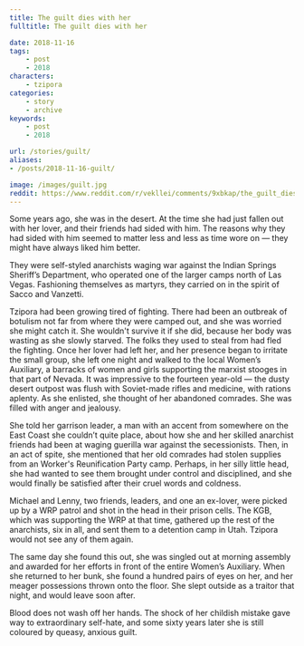 ```yaml
---
title: The guilt dies with her
fulltitle: The guilt dies with her

date: 2018-11-16
tags:
    - post
    - 2018
characters:
    - tzipora
categories:
    - story
    - archive
keywords:
    - post
    - 2018

url: /stories/guilt/
aliases:
- /posts/2018-11-16-guilt/

image: /images/guilt.jpg
reddit: https://www.reddit.com/r/vekllei/comments/9xbkap/the_guilt_dies_with_her/
---
```

Some years ago, she was in the desert. At the time she had just fallen out with her lover, and their friends had sided with him. The reasons why they had sided with him seemed to matter less and less as time wore on —  they might have always liked him better.

They were self-styled anarchists waging war against the Indian Springs Sheriff’s Department, who operated one of the larger camps north of Las Vegas. Fashioning themselves as martyrs, they carried on in the spirit of Sacco and Vanzetti.

Tzipora had been growing tired of fighting. There had been an outbreak of botulism not far from where they were camped out, and she was worried she might catch it. She wouldn't survive it if she did, because her body was wasting as she slowly starved. The folks they used to steal from had fled the fighting.
Once her lover had left her, and her presence began to irritate the small group, she left one night and walked to the local Women’s Auxiliary, a barracks of women and girls supporting the marxist stooges in that part of Nevada. It was impressive to the fourteen year-old  —  the dusty desert outpost was flush with Soviet-made rifles and medicine, with rations aplenty. As she enlisted, she thought of her abandoned comrades. She was filled with anger and jealousy.

She told her garrison leader, a man with an accent from somewhere on the East Coast she couldn’t quite place, about how she and her skilled anarchist friends had been at waging guerilla war against the secessionists. Then, in an act of spite, she mentioned that her old comrades had stolen supplies from an Worker's Reunification Party camp. Perhaps, in her silly little head, she had wanted to see them brought under control and disciplined, and she would finally be satisfied after their cruel words and coldness.

Michael and Lenny, two friends, leaders, and one an ex-lover, were picked up by a WRP patrol and shot in the head in their prison cells. The KGB, which was supporting the WRP at that time, gathered up the rest of the anarchists, six in all, and sent them to a detention camp in Utah. Tzipora would not see any of them again.

The same day she found this out, she was singled out at morning assembly and awarded for her efforts in front of the entire Women’s Auxiliary. When she returned to her bunk, she found a hundred pairs of eyes on her, and her meager possessions thrown onto the floor. She slept outside as a traitor that night, and would leave soon after.

Blood does not wash off her hands. The shock of her childish mistake gave way to extraordinary self-hate, and some sixty years later she is still coloured by queasy, anxious guilt.
